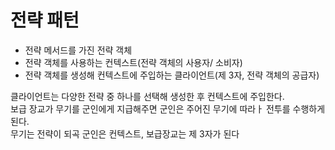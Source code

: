 # 전략 패턴
- 전략 메서드를 가진 전략 객체
- 전략 객체를 사용하는 컨텍스트(전략 객체의 사용자/ 소비자)
- 전략 객체를 생성해 컨텍스트에 주입하는 클라이언트(제 3자, 전략 객체의 공급자)

클라이언트는 다양한 전략 중 하나를 선택해 생성한 후 컨텍스트에 주입한다.
</br>
보급 장교가 무기를 군인에게 지급해주면 군인은 주어진 무기에 따라ㅏ 전투를 수행하게 된다.</br>
무기는 전략이 되곡 군인은 컨텍스트, 보급장교는 제 3자가 된다
